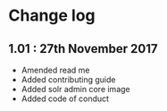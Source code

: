 # Change log

## 1.01 : 27th November 2017

- Amended read me
- Added contributing guide
- Added solr admin core image
- Added code of conduct